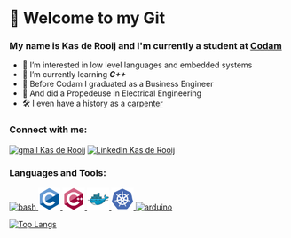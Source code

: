 # 👋 Welcome to my Git

### My name is Kas de Rooij and I'm currently a student at [Codam](http://www.codam.nl/)


- 👀 I’m interested in low level languages and embedded systems
- 🌱 I’m currently learning ***C++***
- :book: Before Codam I graduated as a Business Engineer
- :electric_plug: And did a Propedeuse in Electrical Engineering
- :hammer_and_wrench: I even have a history as a [carpenter](http://www.kluskas.nl)

<h3 align="left">Connect with me:</h3>
<p align="left">
<a href="mailto:kasderooij@gmail.com" target="blank">
<img align="center" src="https://cdn.jsdelivr.net/npm/simple-icons@v3/icons/gmail.svg" alt="gmail Kas de Rooij" height="30" width="40" /></a>
<a href="https://linkedin.com/in/kasderooij" target="blank">
<img align="center" src="https://cdn.jsdelivr.net/npm/simple-icons@3.0.1/icons/linkedin.svg" alt="LinkedIn Kas de Rooij" height="30" width="40" /></a>
</p>

<h3 align="left">Languages and Tools:</h3>
<p align="left"> 
<a href="https://www.gnu.org/software/bash/" target="_blank">
<img src="https://www.vectorlogo.zone/logos/gnu_bash/gnu_bash-icon.svg" alt="bash" width="40" height="40"/> </a>
<a href="https://www.cprogramming.com/" target="_blank">
<img src="https://raw.githubusercontent.com/devicons/devicon/master/icons/c/c-original.svg" alt="c" width="40" height="40"/> </a>
<a href="https://www.cprogramming.com/" target="_blank">
<img src="https://github.com/devicons/devicon/blob/master/icons/cplusplus/cplusplus-original.svg" alt="c++" width="40" height="40"/> </a>
<a href="https://www.docker.com/" target="_blank">
<img src="https://github.com/devicons/devicon/blob/master/icons/docker/docker-original.svg" alt="docker" width="40" height="40"/> </a>
<a href="https://www.kubernetes.com/" target="_blank">
<img src="https://github.com/devicons/devicon/blob/master/icons/kubernetes/kubernetes-plain.svg" alt="kubernetes" width="40" height="40"/> </a>
<a href="https://www.arduino.cc/" target="_blank">
<img src="https://cdn.worldvectorlogo.com/logos/arduino-1.svg" alt="arduino" width="40" height="40"/> </a>
</p>

[![Top Langs](https://github-readme-stats.vercel.app/api/top-langs/?username=kasderooi&layout=compact&exclude_repo=MiniRT,ft_containers/test&langs_count=6)](https://github.com/kasderooi)


